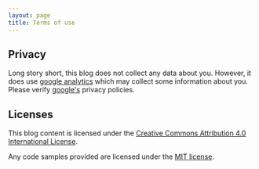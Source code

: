 ```yaml
---
layout: page
title: Terms of use
---
```


## Privacy
Long story short, this blog does not collect any data about you. However, it does use [google analytics](https://analytics.google.com/) which may collect some information about you. Please verify [google's](http://www.google.com/analytics/learn/privacy.html) privacy policies.

## Licenses
This blog content is licensed under the [Creative Commons Attribution 4.0 International License](http://creativecommons.org/licenses/by/4.0/). 

Any code samples provided are licensed under the [MIT license](https://opensource.org/licenses/MIT).
